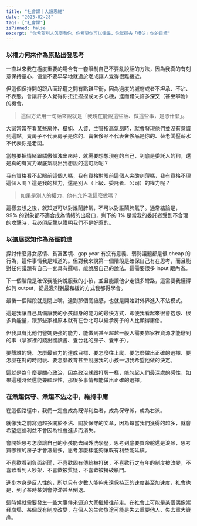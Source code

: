 ```yaml
---
title: "社會課｜人設思維"
date: "2025-02-28"
tags: ["社會課"]
isPinned: false
excerpt: "你希望別人怎麼看你，你希望你可以像誰，你就得去「模仿」你的目標"
---
```


### 以權力何來作為原點出發思考
一直以來我在極度重要的場合有一套限制自己不要亂說話的方法，因為我真的有刻意保持童心，儘量不要早早地就過於老成讓人覺得很難接近。

但這個保持開朗跟八面玲瓏之間有點難平衡，因為過度的城府或者不坦承、不沾、不表態，會讓許多人覺得你扭扭捏捏或太多心機，進而錯失許多深交（甚至攀附）的機會。

> 這個方法用一句話來說就是「我現在能說這些話、做這些事，是憑什麼」。

大家常常在看某些房仲、櫃姐、人資、主管指高氣昂時，就會發現他們並沒有意識到這點。賣房子不代表房子是你的、賣奢侈品不代表奢侈品是你的、替老闆壓薪水不代表你是老闆。

當想要把情緒跟驕傲傾洩出來時，就需要想想現在的自己，到底是委託人的狗，還是真的有實力跟底氣說出我想說的這句話呢？

我有資格看不起眼前這個人嗎，我有資格對眼前這個人尖酸刻薄嗎，我有資格不理這個人嗎？這是我的權力，還是別人（上級、委託者、公司）的權力呢？

> 如果是別人的權力，他有允許我這麼做嗎？

這樣去想之後，就知道可以對誰鬧脾氣，不可以對誰鬧脾氣了。通常結論是，99% 的對象都不適合成為情緒的出發口，剩下的 1% 是當我的委託者受到不合理的攻擊時，我必須反擊以證明我們不是好惹的。

### 以擴展認知作為路徑前進
探討什麼男女感情、貧富困境、gap year 有沒有意義、弱勢議題都是很 cheap 的行為，這件事情我是知道的。但對我來說第一個階段是確保自己有在思考，而且能對任何議題有自己一套具有邏輯、能說服自己的說法。這需要很多 input 跟內省。

下一個階段是確保我能夠說服我的小孩，並且能讓他少走很多彎路，這需要我懂得如何 output，從最激烈到最和緩的方式我都得學會。

最後一個階段就是閉上嘴，達到那個高級感，也就是開始對外界進入不沾模式。

這是我讓自己具備讓我的小孩翻身的能力的最快方式，即便我看起來很會抱怨、很多負能量，跟那些家裡原本就有在台北可以繼承房子的人比顯得庸俗。

但我具有比他們爸媽更強的能力，能做到甚至超越一般人需要靠家裡資源才能辦到的事（拿家裡的錢出國讀書、養台北的房子、養車子）。

要賺誰的錢、怎麼最省力的達成目標、要怎麼往上爬、要怎麼做出正確的選擇、要怎麼在對的時間玩、要怎麼教育甚至說服我的小孩一切我希望他做的決定。

這就是為什麼要關心政治，因為政治就跟打牌一樣，能勾起人們最深處的感性，如果這種時候還能兼顧理性，那很多事情都能做出正確的選擇。

### 在漸趨保守、漸趨不沾之中，維持中庸
在這個路徑中，我們一定會成為既得利益者，成為保守派，成為右派。

就像我之前寫過超多關於不沾、關於保守的文章，因為每當我們獲得的越多，就會希望這些利益不會因為社會進步而消失。

會開始思考怎麼讓自己的小孩能去國外洗學歷，思考到底要買帝舵還是浪琴，思考買哪裡的房子才會漲最多，思考怎麼樣能夠讓既有利益能延續。

不喜歡看到負面新聞，不喜歡固有傳統被打破，不喜歡行之有年的制度被改變，不喜歡看到人吵架，不喜歡被質疑，不喜歡被捅破紙門。

進步本身是反人性的，所以只有少數人能夠永遠保持正的速度甚至加速度，社會也是，到了某時某刻會停滯甚至倒退。

這時候就需要發生一些大事件來逼迫大家繼續往前走。在社會上可能是某個偶像崇拜崩塌、某個既有制度改變，在個人的生命旅途可能是失去重要他人、失去重大資產。